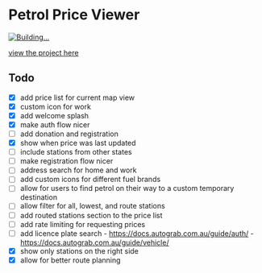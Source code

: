 # Petrol Price Viewer

[![Building...](https://github.com/connorturlan/petrol-price-viewer/actions/workflows/deploy-react.yml/badge.svg)](https://github.com/connorturlan/petrol-price-viewer/actions/workflows/deploy-react.yml)

[view the project here](https://connorturlan.github.io/petrol-price-viewer/)

## Todo

- [x] add price list for current map view
- [x] custom icon for work
- [x] add welcome splash
- [x] make auth flow nicer
- [ ] add donation and registration
- [x] show when price was last updated
- [ ] include stations from other states
- [ ] make registration flow nicer
- [ ] address search for home and work
- [ ] add custom icons for different fuel brands
- [ ] allow for users to find petrol on their way to a custom temporary destination
- [ ] allow filter for all, lowest, and route stations
- [ ] add routed stations section to the price list
- [ ] add rate limiting for requesting prices
- [ ] add licence plate search - https://docs.autograb.com.au/guide/auth/ - https://docs.autograb.com.au/guide/vehicle/
- [x] show only stations on the right side
- [x] allow for better route planning
